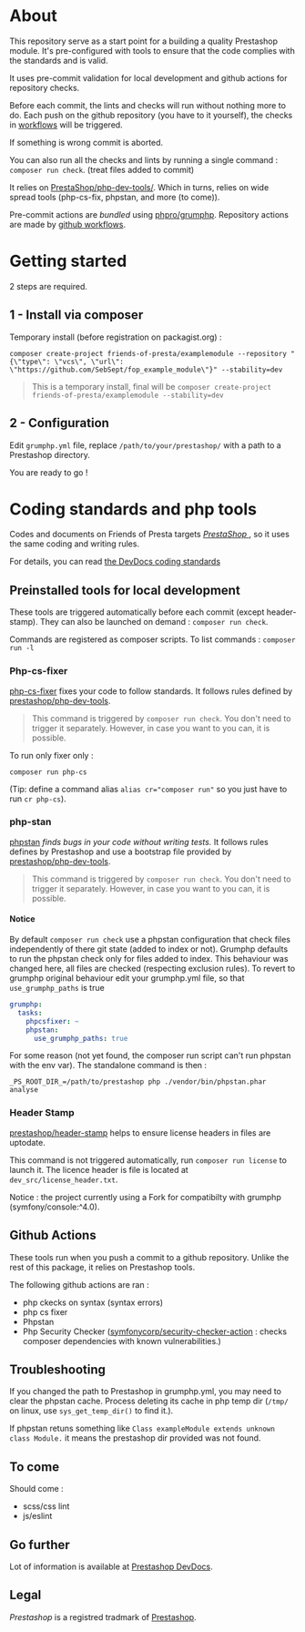 # About

This repository serve as a start point for a building a quality Prestashop module.
It's pre-configured with tools to ensure that the code complies with the standards and is valid. 

It uses pre-commit validation for local development and github actions for repository checks.

Before each commit, the lints and checks will run without nothing more to do.
Each push on the github repository (you have to it yourself), the checks in [workflows](.github/workflows) will be triggered.

If something is wrong commit is aborted.

You can also run all the checks and lints by running a single command : `composer run check`. (treat files added to commit)

It relies on [PrestaShop/php-dev-tools/](https://github.com/PrestaShop/php-dev-tools/). Which in turns, relies on wide spread tools (php-cs-fix, phpstan, and more (to come)).

Pre-commit actions are _bundled_ using [phpro/grumphp](https://github.com/phpro/grumphp).
Repository actions are made by [github workflows](https://docs.github.com/en/free-pro-team@latest/actions).
 
# Getting started

2 steps are required.

## 1 - Install via composer

Temporary install (before registration on packagist.org) :
 
```shell script
composer create-project friends-of-presta/examplemodule --repository "{\"type\": \"vcs\", \"url\": \"https://github.com/SebSept/fop_example_module\"}" --stability=dev
```
 
> This is a temporary install, final will be `composer create-project friends-of-presta/examplemodule --stability=dev`

## 2 - Configuration

Edit `grumphp.yml` file, replace `/path/to/your/prestashop/` with a path to a Prestashop directory.

You are ready to go !

# Coding standards and php tools

Codes and documents on Friends of Presta targets [_PrestaShop_ ](https://github.com/prestashop/prestashop), so it uses the same coding and writing rules.

For details, you can read [the DevDocs coding standards](https://devdocs.prestashop.com/1.7/development/coding-standards/)

## Preinstalled tools for local development

These tools are triggered automatically before each commit (except header-stamp).
They can also be launched on demand : `composer run check`.

Commands are registered as composer scripts.
To list commands : `composer run -l`

### Php-cs-fixer

[php-cs-fixer](https://github.com/FriendsOfPhp/PHP-CS-Fixer) fixes your code to follow standards.
It follows rules defined by [prestashop/php-dev-tools](https://github.com/prestashop/php-dev-tools).

> This command is triggered by `composer run check`.
> You don't need to trigger it separately.
> However, in case you want to you can, it is possible.

To run only fixer only : 
```
composer run php-cs
```

(Tip: define a command alias `alias cr="composer run"` so you just have to run `cr php-cs`).

### php-stan

[phpstan](https://phpstan.org/) _finds bugs in your code without writing tests._ It follows rules defines by Prestashop and use a bootstrap file provided by [prestashop/php-dev-tools](https://github.com/prestashop/php-dev-tools).

> This command is triggered by `composer run check`.
> You don't need to trigger it separately.
> However, in case you want to you can, it is possible.

#### Notice 

By default `composer run check` use a phpstan configuration that check files independently of there git state (added to index or not).
Grumphp defaults to run the phpstan check only for files added to index. This behaviour was changed here, all files are checked (respecting exclusion rules).
To revert to grumphp original behaviour edit your grumphp.yml file, so that `use_grumphp_paths` is true 
```yaml
grumphp:
  tasks:
    phpcsfixer: ~
    phpstan:
      use_grumphp_paths: true
```

For some reason (not yet found, the composer run script can't run phpstan with the env var).
The standalone command is then : 
```
_PS_ROOT_DIR_=/path/to/prestashop php ./vendor/bin/phpstan.phar analyse
```

### Header Stamp

[prestashop/header-stamp](https://github.com/PrestaShopCorp/header-stamp/) helps to ensure license headers in files are uptodate.

This command is not triggered automatically, run `composer run license` to launch it.
The licence header is file is located at `dev_src/license_header.txt`.

Notice : the project currently using a Fork for compatibilty with grumphp (symfony/console:^4.0).

## Github Actions

These tools run when you push a commit to a github repository.
Unlike the rest of this package, it relies on Prestashop tools.

The following github actions are ran :
- php ckecks on syntax (syntax errors)
- php cs fixer
- Phpstan
- Php Security Checker ([symfonycorp/security-checker-action](https://github.com/symfonycorp/security-checker-action) : checks composer dependencies with known vulnerabilities.)

## Troubleshooting

If you changed the path to Prestashop in grumphp.yml, you may need to clear the phpstan cache.
Process deleting its cache in php temp dir (`/tmp/` on linux, use `sys_get_temp_dir()` to find it.).

If phpstan retuns something like `Class exampleModule extends unknown class Module.` it means the prestashop dir provided was not found.

## To come

Should come :
- scss/css lint
- js/eslint

## Go further

Lot of information is available at [Prestashop DevDocs](https://devdocs.prestashop.com).

## Legal

_Prestashop_ is a registred tradmark of [Prestashop](https://www.prestashop.com).
